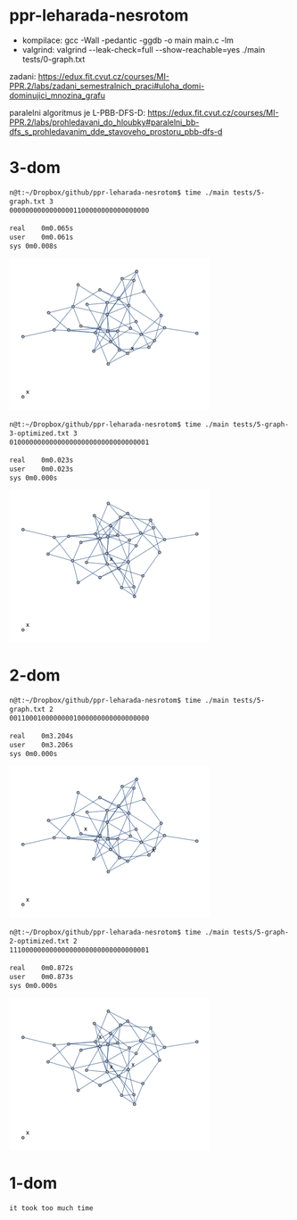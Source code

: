 ppr-leharada-nesrotom
==================

- kompilace: gcc -Wall -pedantic -ggdb -o main main.c -lm
- valgrind: valgrind --leak-check=full --show-reachable=yes ./main tests/0-graph.txt

zadani:
https://edux.fit.cvut.cz/courses/MI-PPR.2/labs/zadani_semestralnich_praci#uloha_domi-dominujici_mnozina_grafu

paralelni algoritmus je L-PBB-DFS-D:
https://edux.fit.cvut.cz/courses/MI-PPR.2/labs/prohledavani_do_hloubky#paralelni_bb-dfs_s_prohledavanim_dde_stavoveho_prostoru_pbb-dfs-d

3-dom
=====

	n@t:~/Dropbox/github/ppr-leharada-nesrotom$ time ./main tests/5-graph.txt 3
	00000000000000001100000000000000000

	real	0m0.065s
	user	0m0.061s
	sys	0m0.008s

![Alt text](images/graph5-dom3.png "Optional title")

	n@t:~/Dropbox/github/ppr-leharada-nesrotom$ time ./main tests/5-graph-3-optimized.txt 3
	01000000000000000000000000000000001

	real	0m0.023s
	user	0m0.023s
	sys	0m0.000s

![Alt text](images/graph5-dom3-optimized.png "Optional title")

2-dom
=====

	n@t:~/Dropbox/github/ppr-leharada-nesrotom$ time ./main tests/5-graph.txt 2
	00110001000000001000000000000000000

	real	0m3.204s
	user	0m3.206s
	sys	0m0.000s

![Alt text](images/graph5-dom2.png "Optional title")

	n@t:~/Dropbox/github/ppr-leharada-nesrotom$ time ./main tests/5-graph-2-optimized.txt 2
	11100000000000000000000000000000001

	real	0m0.872s
	user	0m0.873s
	sys	0m0.000s

![Alt text](images/graph5-dom2-optimized.png "Optional title")

1-dom
=====
	it took too much time
